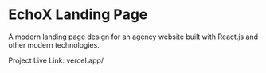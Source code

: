 # EchoX Landing Page

A modern landing page design for an agency website built with React.js and other modern technologies.

Project Live Link: vercel.app/
